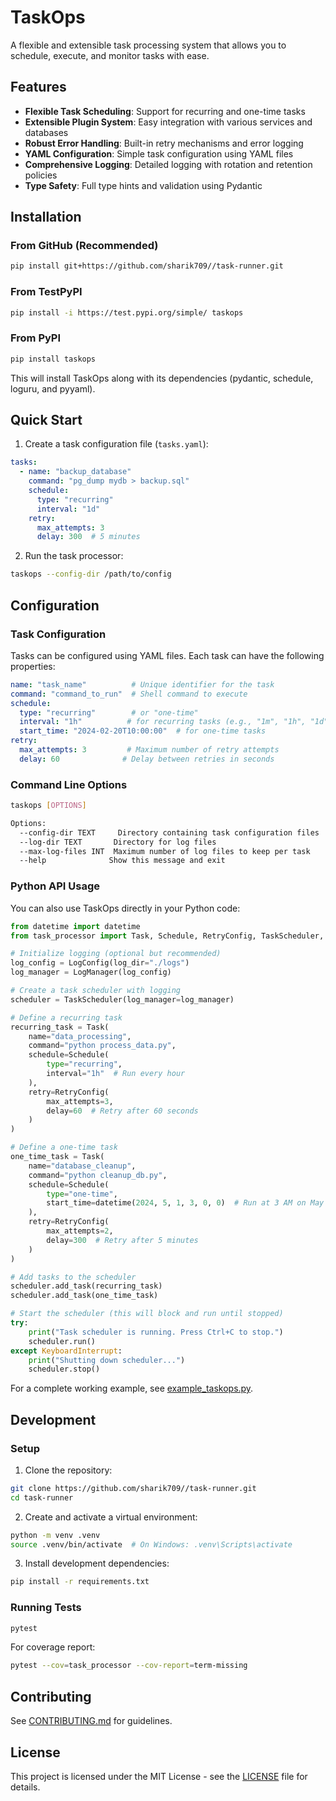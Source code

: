 # TaskOps

A flexible and extensible task processing system that allows you to schedule, execute, and monitor tasks with ease.

## Features

- **Flexible Task Scheduling**: Support for recurring and one-time tasks
- **Extensible Plugin System**: Easy integration with various services and databases
- **Robust Error Handling**: Built-in retry mechanisms and error logging
- **YAML Configuration**: Simple task configuration using YAML files
- **Comprehensive Logging**: Detailed logging with rotation and retention policies
- **Type Safety**: Full type hints and validation using Pydantic

## Installation

### From GitHub (Recommended)
```bash
pip install git+https://github.com/sharik709//task-runner.git
```

### From TestPyPI
```bash
pip install -i https://test.pypi.org/simple/ taskops
```

### From PyPI
```bash
pip install taskops
```

This will install TaskOps along with its dependencies (pydantic, schedule, loguru, and pyyaml).

## Quick Start

1. Create a task configuration file (`tasks.yaml`):

```yaml
tasks:
  - name: "backup_database"
    command: "pg_dump mydb > backup.sql"
    schedule:
      type: "recurring"
      interval: "1d"
    retry:
      max_attempts: 3
      delay: 300  # 5 minutes
```

2. Run the task processor:

```bash
taskops --config-dir /path/to/config
```

## Configuration

### Task Configuration

Tasks can be configured using YAML files. Each task can have the following properties:

```yaml
name: "task_name"          # Unique identifier for the task
command: "command_to_run"  # Shell command to execute
schedule:
  type: "recurring"        # or "one-time"
  interval: "1h"          # for recurring tasks (e.g., "1m", "1h", "1d")
  start_time: "2024-02-20T10:00:00"  # for one-time tasks
retry:
  max_attempts: 3         # Maximum number of retry attempts
  delay: 60              # Delay between retries in seconds
```

### Command Line Options

```bash
taskops [OPTIONS]

Options:
  --config-dir TEXT     Directory containing task configuration files
  --log-dir TEXT       Directory for log files
  --max-log-files INT  Maximum number of log files to keep per task
  --help              Show this message and exit
```

### Python API Usage

You can also use TaskOps directly in your Python code:

```python
from datetime import datetime
from task_processor import Task, Schedule, RetryConfig, TaskScheduler, LogManager, LogConfig

# Initialize logging (optional but recommended)
log_config = LogConfig(log_dir="./logs")
log_manager = LogManager(log_config)

# Create a task scheduler with logging
scheduler = TaskScheduler(log_manager=log_manager)

# Define a recurring task
recurring_task = Task(
    name="data_processing",
    command="python process_data.py",
    schedule=Schedule(
        type="recurring",
        interval="1h"  # Run every hour
    ),
    retry=RetryConfig(
        max_attempts=3,
        delay=60  # Retry after 60 seconds
    )
)

# Define a one-time task
one_time_task = Task(
    name="database_cleanup",
    command="python cleanup_db.py",
    schedule=Schedule(
        type="one-time",
        start_time=datetime(2024, 5, 1, 3, 0, 0)  # Run at 3 AM on May 1, 2024
    ),
    retry=RetryConfig(
        max_attempts=2,
        delay=300  # Retry after 5 minutes
    )
)

# Add tasks to the scheduler
scheduler.add_task(recurring_task)
scheduler.add_task(one_time_task)

# Start the scheduler (this will block and run until stopped)
try:
    print("Task scheduler is running. Press Ctrl+C to stop.")
    scheduler.run()
except KeyboardInterrupt:
    print("Shutting down scheduler...")
    scheduler.stop()
```

For a complete working example, see [example_taskops.py](example_taskops.py).

## Development

### Setup

1. Clone the repository:
```bash
git clone https://github.com/sharik709//task-runner.git
cd task-runner
```

2. Create and activate a virtual environment:
```bash
python -m venv .venv
source .venv/bin/activate  # On Windows: .venv\Scripts\activate
```

3. Install development dependencies:
```bash
pip install -r requirements.txt
```

### Running Tests

```bash
pytest
```

For coverage report:
```bash
pytest --cov=task_processor --cov-report=term-missing
```

## Contributing

See [CONTRIBUTING.md](CONTRIBUTING.md) for guidelines.

## License

This project is licensed under the MIT License - see the [LICENSE](LICENSE) file for details.
